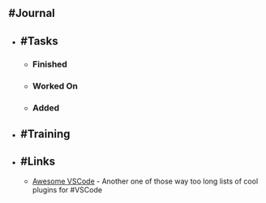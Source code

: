 ## #Journal
- ## #Tasks
	- ### Finished
	- ### Worked On
	- ### Added
- ## #Training
- ## #Links
	- [Awesome VSCode](https://viatsko.github.io/awesome-vscode/) - Another one of those way too long lists of cool plugins for #VSCode